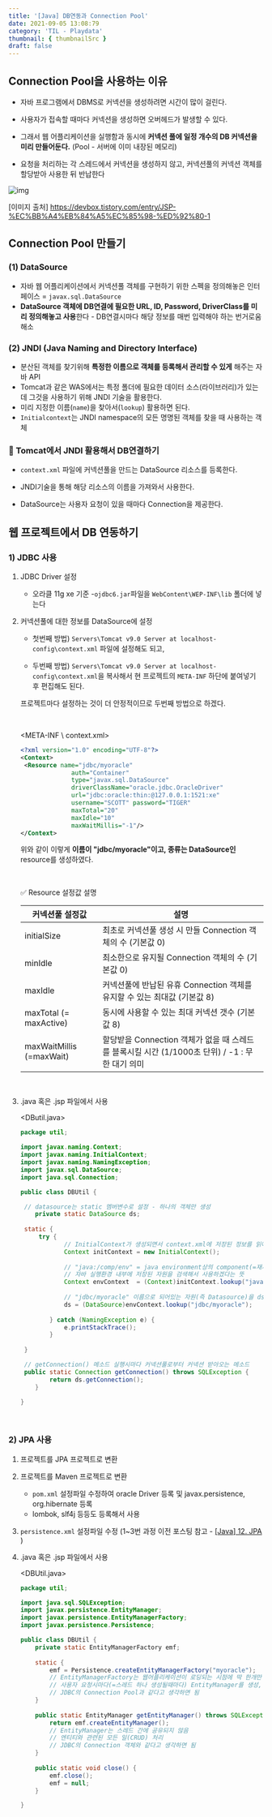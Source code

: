 ```yaml
---
title: '[Java] DB연동과 Connection Pool'
date: 2021-09-05 13:08:79
category: 'TIL - Playdata'
thumbnail: { thumbnailSrc }
draft: false
---
```






## Connection Pool을 사용하는 이유

- 자바 프로그램에서 DBMS로 커넥션을 생성하려면 시간이 많이 걸린다.

- 사용자가 접속할 때마다 커넥션을 생성하면 오버헤드가 발생할 수 있다.

- 그래서 웹 어플리케이션을 실행함과 동시에 **커넥션 풀에 일정 개수의 DB 커넥션을 미리 만들어둔다.** (Pool - 서버에 이미 내장된 메모리)

- 요청을 처리하는 각 스레드에서 커넥션을 생성하지 않고, 커넥션풀의 커넥션 객체를 할당받아 사용한 뒤 반납한다


![img](https://t1.daumcdn.net/cfile/tistory/2629B3375492CD3E10)

[이미지 출처] https://devbox.tistory.com/entry/JSP-%EC%BB%A4%EB%84%A5%EC%85%98-%ED%92%80-1





## Connection Pool 만들기

### (1)  DataSource

- 자바 웹 어플리케이션에서 커넥션풀 객체를 구현하기 위한 스펙을 정의해놓은 인터페이스 =  `javax.sql.DataSource`
- **DataSource 객체에 DB연결에 필요한 URL, ID, Password, DriverClass를 미리 정의해놓고 사용**한다 - DB연결시마다 해당 정보를 매번 입력해야 하는 번거로움 해소



### (2)  JNDI (Java Naming and Directory Interface)

- 분산된 객체를 찾기위해 **특정한 이름으로 객체를 등록해서 관리할 수 있게** 해주는 자바 API
- Tomcat과 같은 WAS에서는 특정 폴더에 필요한 데이터 소스(라이브러리)가 있는데 그것을 사용하기 위해 JNDI 기술을 활용한다.
- 미리 지정한 이름(`name`)을 찾아서(`lookup`) 활용하면 된다.
- `Initialcontext`는 JNDI namespace의 모든 명명된 객체를 찾을 때 사용하는 객체



### 💎 Tomcat에서 JNDI 활용해서 DB연결하기

- `context.xml` 파일에 커넥션풀을 만드는 DataSource 리소스를 등록한다.

- JNDI기술을 통해 해당 리소스의 이름을 가져와서 사용한다.

- DataSource는 사용자 요청이 있을 때마다 Connection을 제공한다.

    



## 웹 프로젝트에서 DB 연동하기

### 1) JDBC 사용

1. JDBC Driver 설정

   - 오라클 11g xe 기준 -`ojdbc6.jar`파일을 `WebContent\WEP-INF\lib` 폴더에 넣는다

   

2. 커넥션풀에 대한 정보를 DataSource에 설정

   - 첫번째 방법) `Servers\Tomcat v9.0 Server at localhost-config\context.xml` 파일에 설정해도 되고,

   - 두번째 방법) `Servers\Tomcat v9.0 Server at localhost-config\context.xml`을 복사해서 현 프로젝트의 `META-INF` 하단에 붙여넣기 후 편집해도 된다. 

     

   프로젝트마다 설정하는 것이 더 안정적이므로 두번째 방법으로 하겠다.

   <br>

   <META-INF \ context.xml>

   ```xml
   <?xml version="1.0" encoding="UTF-8"?>
   <Context>
   	<Resource name="jdbc/myoracle" 
                 auth="Container"
                 type="javax.sql.DataSource" 
                 driverClassName="oracle.jdbc.OracleDriver"
                 url="jdbc:oracle:thin:@127.0.0.1:1521:xe"
                 username="SCOTT" password="TIGER" 
                 maxTotal="20" 
                 maxIdle="10"
                 maxWaitMillis="-1"/>
   </Context>
   ```

   위와 같이 이렇게 **이름이 "jdbc/myoracle"이고, 종류는 DataSource인** resource를 생성하였다.

   <br>

   ✅ Resource 설정값 설명

   | 커넥션풀 설정값          | 설명                                                         |
   | ------------------------ | ------------------------------------------------------------ |
   | initialSize              | 최초로 커넥션풀 생성 시 만들 Connection 객체의 수 (기본값 0) |
   | minIdle                  | 최소한으로 유지될 Connection 객체의 수 (기본값 0)            |
   | maxIdle                  | 커넥션풀에 반납된 유휴 Connection 객체를 유지할 수 있는 최대값 (기본값 8) |
   | maxTotal (= maxActive)   | 동시에 사용할 수 있는 최대 커넥션 갯수 (기본값 8)            |
   | maxWaitMillis (=maxWait) | 할당받을 Connection 객체가 없을 때 스레드를 블록시킬 시간 (1/1000초 단위) / -1 : 무한 대기 의미 |

   ​	 

3. .java 혹은 .jsp 파일에서 사용

   <DButil.java>

   ```java
   package util;
   
   import javax.naming.Context;
   import javax.naming.InitialContext;
   import javax.naming.NamingException;
   import javax.sql.DataSource;
   import java.sql.Connection;
   
   public class DBUtil {
   
   	// datasource는 static 멤버변수로 설정 - 하나의 객체만 생성
       private static DataSource ds;   
   	
   	static {
   		try {
               // InitialContext가 생성되면서 context.xml에 저장된 정보를 읽어온다
               Context initContext = new InitialContext(); 
   			
               // "java:/comp/env" = java environment상의 component(=재사용 가능한 객체)
               // 자바 실행환경 내부에 저장된 자원을 검색해서 사용하겠다는 뜻
               Context envContext  = (Context)initContext.lookup("java:/comp/env");  
   			
               // "jdbc/myoracle" 이름으로 되어있는 자원(즉 Datasource)을 ds라는 변수명으로 사용
               ds = (DataSource)envContext.lookup("jdbc/myoracle");
               
           } catch (NamingException e) {
               e.printStackTrace();
           }
   		
   	}
   
   	// getConnection() 메소드 실행시마다 커넥션풀로부터 커넥션 받아오는 메소드
   	public static Connection getConnection() throws SQLException {
           return ds.getConnection();  
       }
   
   }
   ```
   



<br>

### 2) JPA 사용

1. 프로젝트를 JPA 프로젝트로 변환 
2. 프로젝트를 Maven 프로젝트로 변환 
   - `pom.xml` 설정파일 수정하여 oracle Driver 등록 및 javax.persistence, org.hibernate 등록 
   - lombok, slf4j 등등도 등록해서 사용

3. `persistence.xml` 설정파일 수정 (1~3번 과정  이전 포스팅 참고 - [[Java] 12. JPA](https://hyemin-jang.github.io/Java/12.JPA/) )

4. .java 혹은 .jsp 파일에서 사용

   <DBUtil.java>

   ```java
   package util;
   
   import java.sql.SQLException;
   import javax.persistence.EntityManager;
   import javax.persistence.EntityManagerFactory;
   import javax.persistence.Persistence;
   
   public class DBUtil {
       private static EntityManagerFactory emf;
       
       static {
           emf = Persistence.createEntityManagerFactory("myoracle");
           // EntityManagerFactory는 웹어플리케이션이 로딩되는 시점에 딱 한개만 생성
           // 사용자 요청시마다(=스레드 하나 생성될때마다) EntityManager를 생성, 관리
           // JDBC의 Connection Pool과 같다고 생각하면 됨
       }
       
       public static EntityManager getEntityManager() throws SQLException {
           return emf.createEntityManager();
           // EntityManager는 스레드 간에 공유되지 않음
           // 엔티티와 관련된 모든 일(CRUD) 처리
           // JDBC의 Connection 객체와 같다고 생각하면 됨
       }
       
       public static void close() {
           emf.close();
           emf = null;
       }
   
   }
   ```
   
   



